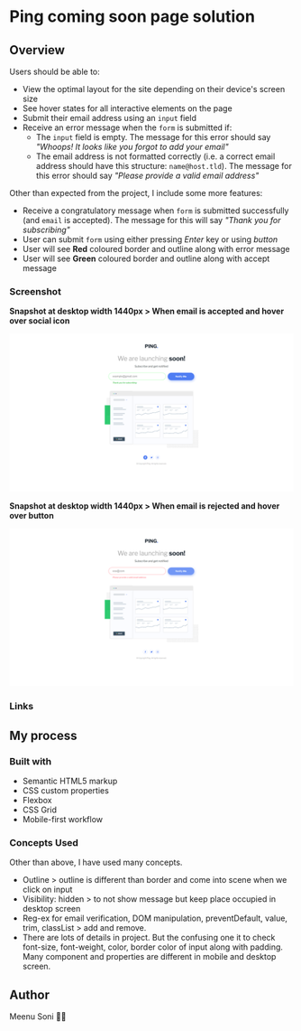 # Ping coming soon page solution


## Overview

Users should be able to:

- View the optimal layout for the site depending on their device's screen size
- See hover states for all interactive elements on the page
- Submit their email address using an `input` field
- Receive an error message when the `form` is submitted if:
  - The `input` field is empty. The message for this error should say _"Whoops! It looks like you forgot to add your email"_
  - The email address is not formatted correctly (i.e. a correct email address should have this structure: `name@host.tld`). The message for this error should say _"Please provide a valid email address"_

Other than expected from the project, I include some more features:

- Receive a congratulatory message when `form` is submitted successfully (and `email` is accepted). The message for this will say _"Thank you for subscribing"_
- User can submit `form` using either pressing _Enter_ key or using _button_
- User will see **Red** coloured border and outline along with error message
- User will see **Green** coloured border and outline along with accept message

### Screenshot

**Snapshot at desktop width 1440px > When email is accepted and hover over social icon**

![](images/Ping-snap-1.png)

**Snapshot at desktop width 1440px > When email is rejected and hover over button**

![](images/Ping-snap-2.png)

### Links

## My process

### Built with

- Semantic HTML5 markup
- CSS custom properties
- Flexbox
- CSS Grid
- Mobile-first workflow

### Concepts Used

Other than above, I have used many concepts.

- Outline > outline is different than border and come into scene when we click on input
- Visibility: hidden > to not show message but keep place occupied in desktop screen
- Reg-ex for email verification, DOM manipulation, preventDefault, value, trim, classList > add and remove.
- There are lots of details in project. But the confusing one it to check font-size, font-weight, color, border color of input along with padding. Many component and properties are different in mobile and desktop screen.

## Author

Meenu Soni 👨‍💻
